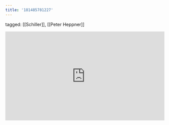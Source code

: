 ```yaml
---
title: '181485781227'
---
```

tagged: [[Schiller]], [[Peter Heppner]]
<iframe allow="accelerometer; autoplay; clipboard-write; encrypted-media; gyroscope; picture-in-picture" allowfullscreen="" frameborder="0" height="281" id="youtube_iframe" src="https://www.youtube.com/embed/dQlxjSm0qU0?feature=oembed&amp;enablejsapi=1&amp;origin=https://safe.txmblr.com&amp;wmode=opaque" width="500"></iframe>